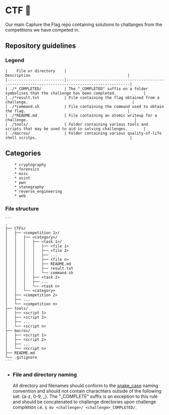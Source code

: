 # CTF 🏁
Our main Capture the Flag repo containing solutions to challanges from the competitions we have competed in.

## Repository guidelines

### Legend
    |    File or directory    |                                            Description                                           | 
    |-------------------------|--------------------------------------------------------------------------------------------------|
    | ./*_COMPLETED/          | The "_COMPLETED" suffix on a folder symbolises that the challenge has been completed.            |
    | ./*result.txt           | File containing the flag obtained from a challenge.                                              |
    | ./*command.sh           | File containing the command used to obtain the flag.                                             |
    | ./*README.md            | File containing an atomic writeup for a challenge.                                               |
    | ./tools/                | Folder containing various tools and scripts that may be used to aid in solving challenges.       |
    | ./macros/               | Folder containing various quality-of-life shell scritps.                                         |

  ## Categories
        * cryptography
        * forensics
        * misc
        * osint
        * pwn
        * stenography
        * reverse_engineering
        * web

### File structure
    ```
    .
    ├── CTFs/
    │   ├── <competition 1>/
    │   │   ├── <category>/
    │   │   │   ├── <task 1>/
    │   │   │   │   ├── <file 1>
    │   │   │   │   ├── <file 2>
    │   │   │   │   ├── ...
    │   │   │   │   ├── <file n>
    │   │   │   │   ├── README.md
    │   │   │   │   ├── result.txt
    │   │   │   │   └── command.sh 
    │   │   │   ├── <task 2>
    │   │   │   ├── ...
    │   │   │   └── <task n>
    │   │   └── <category>
    │   ├── <competition 2>
    │   ├── ...
    │   └── <competition n>
    ├── tools/
    │   ├── <script 1>
    │   ├── <script 2>
    │   ├── ...
    │   └── <script n>
    ├── macros/
    │   ├── <script 1>
    │   ├── <script 2>
    │   ├── ...
    │   └── <script n>
    ├── README.md
    └── .gitignore
    ```
    
* ### File and directory naming
  All directory and filenames should conform to the [snake_case](https://en.wikipedia.org/wiki/Snake_case) naming convention and should not contain charachters outside of the following set: {a-z, 0-9, _}.
  The "_COMPLETE" suffix is an exception to this rule and should be concatenated to challenge directories
  upon challenge completion i.e. ```$ mv <challenge>/ <challenge>_COMPLETED/```.
